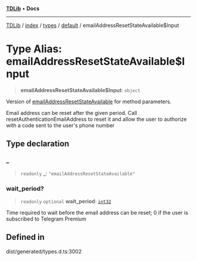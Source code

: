 [**TDLib**](../../../../../../README.md) • **Docs**

***

[TDLib](../../../../../../modules.md) / [index](../../../../../README.md) / [types](../../../README.md) / [default](../README.md) / emailAddressResetStateAvailable$Input

# Type Alias: emailAddressResetStateAvailable$Input

> **emailAddressResetStateAvailable$Input**: `object`

Version of [emailAddressResetStateAvailable](emailAddressResetStateAvailable.md) for method parameters.

Email address can be reset after the given period. Call resetAuthenticationEmailAddress to reset it and allow the user to authorize with a code sent to the user's phone number

## Type declaration

### \_

> `readonly` **\_**: `"emailAddressResetStateAvailable"`

### wait\_period?

> `readonly` `optional` **wait\_period**: [`int32`](int32.md)

Time required to wait before the email address can be reset; 0 if the user is subscribed to Telegram Premium

## Defined in

dist/generated/types.d.ts:3002
